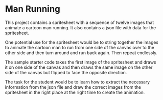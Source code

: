 # Man Running

This project contains a spritesheet with a sequence of twelve images that animate a cartoon man running.  It also contains a json file with data for the spritesheet.

One potential use for the spritesheet would be to string together the images to animate the cartoon man to run from one side of the canvas over to the other side and then turn around and run back again.  Then repeat endlessly.

The sample starter code takes the first image of the spritesheet and draws it on one side of the canvas and then draws the same image on the other side of the canvas but flipped to face the opposite direction.

The task for the student would be to learn how to extract the necessary information from the json file and draw the correct images from the spritesheet in the right place at the right time to create the animation.
